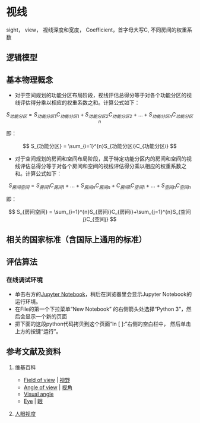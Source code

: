 # 视线

sight， view， 视线深度和宽度， Coefficient，首字母大写C, 不同房间的权重系数

## 逻辑模型

## 基本物理概念

- 对于空间规划的功能分区布局阶段，视线评估总得分等于对各个功能分区的视线评估得分乘以相应的权重系数之和。计算公式如下：

$$
S_{功能分区} = S_{功能分区1}C_{功能分区1}+S_{功能分区2}C_{功能分区2}+...+S_{功能分区n}C_{功能分区n}
$$

即：

$$
S_{功能分区}  = \sum_{i=1}^{n}S_{功能分区i}C_{功能分区i}
$$

- 对于空间规划的房间和空间布局阶段，属于特定功能分区内的房间和空间的视线评估总得分等于对各个房间和空间的视线评估得分乘以相应的权重系数之和。计算公式如下：

$$
S_{房间空间} = S_{房间1}C_{房间1}+...+S_{房间n}C_{房间n}+C_{房间1}C_{空间1}+...+S_{空间n}C_{空间n}
$$

即：

$$
S_{房间空间} = \sum_{i=1}^{n}S_{房间i}C_{房间i}+\sum_{j=1}^{n}S_{空间j}C_{空间j}
$$

## 相关的国家标准（含国际上通用的标准）

## 评估算法

### 在线调试环境

- 单击右方的[Jupyter Notebook](https://mybinder.org/v2/gh/ipython/ipython-in-depth/master?filepath=binder/Index.ipynb)，稍后在浏览器里会显示Jupyter Notebook的运行环境。
- 在File的第一个下拉菜单“New Notebook” 的右侧箭头处选择“Python 3”，然后会显示一个新的页面
- 把下面的这段python代码拷贝到这个页面“In [ ]:”右侧的空白栏中， 然后单击上方的按键“运行”。

## 参考文献及资料

1. 维基百科
	- [Field of view](https://en.wikipedia.org/wiki/Field_of_view) | [视野](https://zh.wikipedia.org/wiki/%E8%A6%96%E9%87%8E) 
	- [Angle of view](https://en.wikipedia.org/wiki/Angle_of_view)  | [视角](https://zh.wikipedia.org/wiki/%E8%A6%96%E8%A7%92) 
	- [Visual angle](https://en.wikipedia.org/wiki/Visual_angle) 
	- [Eye](https://en.wikipedia.org/wiki/Eye) | [眼](https://zh.wikipedia.org/wiki/%E7%9C%BC) 

2. [人眼视度](https://baike.baidu.com/item/%E4%BA%BA%E7%9C%BC%E8%A7%86%E5%BA%A6/5997035) 